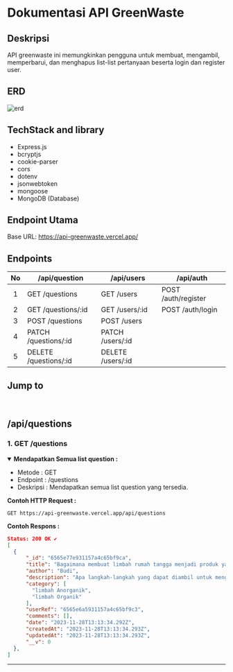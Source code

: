 # Dokumentasi API GreenWaste


## Deskripsi
API greenwaste ini memungkinkan pengguna untuk membuat, mengambil, memperbarui, dan menghapus list-list pertanyaan beserta login dan register user.

## ERD
![erd](https://github.com/FS-16/greenwaste-server/assets/73381115/824f4666-cf7b-4543-ab7f-daed5413316a)





## TechStack and library
- Express.js
- bcryptjs
- cookie-parser
- cors
- dotenv
- jsonwebtoken
- mongoose
- MongoDB (Database)


## Endpoint Utama
Base URL: https://api-greenwaste.vercel.app/


## Endpoints
No      | /api/question          |      /api/users   |  /api/auth          |
|:-----:|------------------------|-------------------|---------------------|
|1      | GET /questions         | GET /users        | POST /auth/register |
|2      | GET /questions/:id     | GET /users/:id    | POST /auth/login    |
|3      | POST /questions        | POST /users       |                     |
|4      | PATCH /questions/:id   | PATCH /users/:id  |                     |
|5      | DELETE /questions/:id  | DELETE /users/:id |                     |


## Jump to

  

<br>


## /api/questions

### 1. GET /questions
<details open>
  <summary><b>Mendapatkan Semua list question : </b></summary>

 
   - Metode : GET
   - Endpoint : /questions
   - Deskripsi : Mendapatkan semua list question yang tersedia.

**Contoh HTTP Request :**
```
GET https://api-greenwaste.vercel.app/api/questions
```

**Contoh Respons :**
```json
Status: 200 OK ✔️
[
  {
      "_id": "6565e77e931157a4c65bf9ca",
      "title": "Bagaimana membuat limbah rumah tangga menjadi produk yang berkualitas ?",
      "author": "Budi",
      "description": "Apa langkah-langkah yang dapat diambil untuk mengubah limbah elektronik rumah tangga menjadi produk elektronik yang bisa digunakan kembali atau didaur ulang dengan efisien?",
      "category": [
        "limbah Anorganik",
        "limbah Organik"
      ],
      "userRef": "6565e6a5931157a4c65bf9c3",
      "comments": [],
      "date": "2023-11-28T13:13:34.292Z",
      "createdAt": "2023-11-28T13:13:34.293Z",
      "updatedAt": "2023-11-28T13:13:34.293Z",
      "__v": 0
  },
]
```
</details>
<hr>


